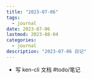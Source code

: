 ```yaml
---
title: "2023-07-06"
tags:
  - journal
date: 2023-07-06
lastmod: 2023-08-04
categories:
  - journal
description: "2023-07-06 日记"
---
```


- 写 ken-cli 文档 #todo/笔记
